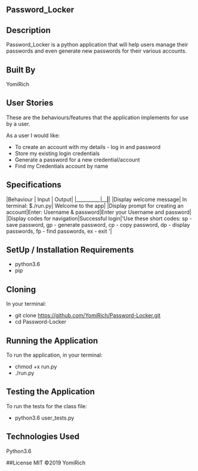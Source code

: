 ## Password_Locker

## Description
Password_Locker is a python application that will help users manage their passwords and even generate new passwords for their various accounts.

## Built By 
YomiRich

## User Stories
These are the behaviours/features that the application implements for use by a user.

As a user I would like:

* To create an account with my details - log in and password
* Store my existing login credentials
* Generate a password for a new credential/account
* Find my Credentials account by name

## Specifications

|Behaviour | Input | Output|
|__________|________|______|
|Display welcome message| In terminal: $./run.py| Welcome to the app|
|Display prompt for creating an account|Enter: Username & password|Enter your Username and password|
|Display codes for navigation|Successful login|'Use these short codes: sp - save password, gp - generate password, cp - copy password, dp - display passwords, fp - find passwords, ex - exit '|

## SetUp / Installation Requirements

* python3.6
* pip

## Cloning

In your terminal:

  * git clone  https://github.com/YomiRich/Password-Locker.git
  * cd Password-Locker

## Running the Application

To run the application, in your terminal:

  * chmod +x run.py
  * ./run.py

## Testing the Application
To run the tests for the class file:

* python3.6 user_tests.py

## Technologies Used
Python3.6

##License
MIT ©2019 YomiRich